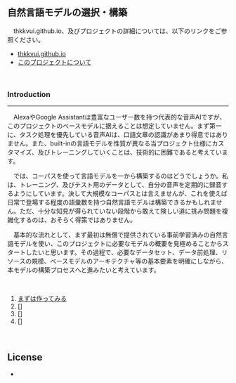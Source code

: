 ## **自然言語モデルの選択・構築**

　thkkvui.github.io、及びプロジェクトの詳細については、以下のリンクをご参照ください。

- [thkkvui.github.io](https://thkkvui.github.io)
- [このプロジェクトについて](https://thkkvui.github.io/about)

&emsp;

### **Introduction**
---

　AlexaやGoogle Assistantは豊富なユーザー数を持つ代表的な音声AIですが、このプロジェクトのベースモデルに据えることは想定していません。まず第一に、タスク処理を優先している音声AIは、口語文章の認識があまり得意ではありません。また、built-inの言語モデルを性質が異なる当プロジェクト仕様にカスタマイズ、及びトレーニングしていくことは、技術的に困難であると考えています。

　では、コーパスを使って言語モデルを一から構築するのはどうでしょうか。私は、トレーニング、及びテスト用のデータとして、自分の音声を定期的に録音するようにしています。決して大規模なコーパスとは言えませんが、これを使えば日常で登場する程度の語彙数を持つ自然言語モデルは構築できるかもしれません。ただ、十分な知見が得られていない段階から敢えて険しい道に挑み問題を複雑化するのは、おそらく得策ではありません。

　基本的な流れとして、まず最初は無償で提供されている事前学習済みの自然言語モデルを使い、このプロジェクトに必要なモデルの概要を見極めることからスタートしたいと思います。その過程で、必要なデータセット、データ前処理、リソースの規模、ベースモデルのアーキテクチャ等の基本要素を明確にしながら、本モデルの構築プロセスへと進みたいと考えています。

&emsp;

1. [まずは作ってみる](https://github.com/thkkvui/model/blob/main/1.%20まずは作ってみる.ipynb)
2. []
3. []
4. []

&emsp;

## **License**

-

&emsp;
